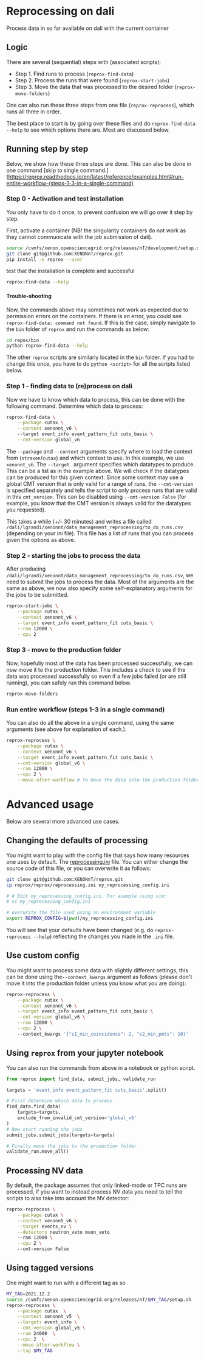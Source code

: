 # Reprocessing on dali

Process data in so far available on dali with the current container

## Logic

There are several (sequential) steps with (associated scripts):

- Step 1. Find runs to process (`reprox-find-data`)
- Step 2. Process the runs that were found (`reprox-start-jobs`)
- Step 3. Move the data that was processed to the desired folder (`reprox-move-folders`)

One can also run these three steps from one file (`reprox-reprocess`), which runs all three in
order.

The best place to start is by going over these files and do
`reprox-find-data --help` to see which options there are. Most are discussed below.

## Running step by step
Below, we show how these three steps are done. This can also be done in one 
command [skip to single command.](https://reprox.readthedocs.io/en/latest/reference/examples.html#run-entire-workflow-(steps-1-3-in-a-single-command)

### Step 0 - Activation and test installation
You only have to do it once, to prevent confusion we will go over it step by step.

First, activate a container (NB! the singularity containers do not work 
as they cannot communicate with the job submission of dali).

```bash
source /cvmfs/xenon.opensciencegrid.org/releases/nT/development/setup.sh
git clone git@github.com:XENONnT/reprox.git
pip install -e reprox --user
```
test that the installation is complete and successful
```bash
reprox-find-data --help
```

#### Trouble-shooting
Now, the commands above may sometimes not work as expected due to permission errors on the 
containers. If there is an error, you could see ``reprox-find-data: command not found``.
If this is the case, simply navigate to the `bin` folder of `reprox` and 
run the commands as below:

```bash 
cd repox/bin
python reprox-find-data --help
```

The other `reprox` scripts are similarly located in the `bin` folder. If you had
to change this once, you have to do `python <script>` for all the scripts 
listed below.

### Step 1 - finding data to (re)process on dali
Now we have to know which data to process, this can be done with the following 
command. Determine which data to process:

```bash
reprox-find-data \
    --package cutax \
    --context xenonnt_v6 \ 
    --target event_info event_pattern_fit cuts_basic \
    --cmt-version global_v6
```
The `--package` and `--context` arguments specify where to load the context 
from (`straxen`/`cutax`) and which context to use. In this example, we use `xenonnt_v6`.
The `--target ` argument specifies which datatypes to produce. This can be a 
list as in the example above. We will check if the datatypes can be produced for this given context. 
Since some context may use a global CMT version that is only valid for a range of runs,
the `--cmt-version` is specified separately and tells the script to only process runs 
that are valid in this `cmt_version`. This can be disabled using `--cmt-version False` 
(for example, you know that the CMT version is always valid for the datatypes you requested).

This takes a while (+/- 30 minutes) and writes a file
called `/dali/lgrandi/xenonnt/data_management_reprocessing/to_do_runs.csv` (depending on your ini
file). This file has a list of runs that you can process given the options as above.


### Step 2 - starting the jobs to process the data
After producing `/dali/lgrandi/xenonnt/data_management_reprocessing/to_do_runs.csv`, we need to 
submit the jobs to process the data. Most of the arguments are the same as above,
we now also specify some self-explanatory arguments for the jobs to be submitted. 
```bash
reprox-start-jobs \
    --package cutax \
    --context xenonnt_v6 \
    --target event_info event_pattern_fit cuts_basic \
    --ram 12000 \
    --cpu 2
```

### Step 3 - move to the production folder
Now, hopefully most of the data has been processed successfully, we can now move it to the
production folder. This includes a check to see if the data was processed successfully so
even if a few jobs failed (or are still running), you can safely run this command below.

```bash
reprox-move-folders
```

### Run entire workflow (steps 1-3 in a single command) 
You can also do all the above in a single command, using the same arguments (see above for explanation of each.).

```bash
reprox-reprocess \
    --package cutax \
    --context xenonnt_v6 \
    --target event_info event_pattern_fit cuts_basic \
    --cmt-version global_v6 \
    --ram 12000 \
    --cpu 2 \
    --move-after-workflow # To move the data into the production folder
```

# Advanced usage

Below are several more advanced use cases.

## Changing the defaults of processing

You might want to play with the config file that says how many resources one uses by default.
The [reprocessing.ini](https://github.com/XENONnT/reprox/blob/master/reprox/reprocessing.ini)
file. You can either change the source code of this file, or you can overwrite it as follows:

```bash
git clone git@github.com:XENONnT/reprox.git
cp reprox/reprox/reprocessing.ini my_reprocessing_config.ini

# # Edit my_reprocessing_config.ini. For example using vim:
# vi my_reprocessing_config.ini 

# overwrite the file used using an environment variable
export REPROX_CONFIG=$(pwd)/my_reprocessing_config.ini
```

You will see that your defaults have been changed (e.g. do `reprox-reprocess --help`) reflecting the
changes you made in the `.ini` file.

## Use custom config

You might want to process some data with slightly different settings, this can be done using
the`--context_kwargs` argument as follows
(please don't move it into the production folder unless you know what you are doing):

```bash
reprox-reprocess \
    --package cutax \
    --context xenonnt_v6 \
    --target event_info event_pattern_fit cuts_basic \
    --cmt-version global_v6 \
    --ram 12000 \
    --cpu 2 \ 
    --context_kwargs '{"s1_min_coincidence": 2, "s2_min_pmts": 10}'
```

## Using `reprox` from your jupyter notebook

You can also run the commands from above in a notebook or python script.

```python
from reprox import find_data, submit_jobs, validate_run

targets = 'event_info event_pattern_fit cuts_basic'.split()

# First determine which data to process
find_data.find_data(
    targets=targets,
    exclude_from_invalid_cmt_version='global_v6'
)
# Now start running the jobs
submit_jobs.submit_jobs(targets=targets)

# Finally move the jobs to the production folder
validate_run.move_all()
```

## Processing NV data

By default, the package assumes that only linked-mode or TPC runs are processed, if you want to
instead process NV data you need to tell the scripts to also take into account the NV detector:

```bash
reprox-reprocess \
    --package cutax \
    --context xenonnt_v6 \
    --target events_nv \
    --detectors neutron_veto muon_veto
    --ram 12000 \
    --cpu 2 \ 
    --cmt-version False
```

## Using tagged versions

One might want to run with a different tag as so

```bash
MY_TAG=2021.12.2
source /cvmfs/xenon.opensciencegrid.org/releases/nT/$MY_TAG/setup.sh
reprox-reprocess \
    --package cutax  \
    --context xenonnt_v5  \
    --targets event_info \
    --cmt-version global_v5 \
    --ram 24000  \
    --cpu 2  \
    --move-after-workflow \
    --tag $MY_TAG
```


